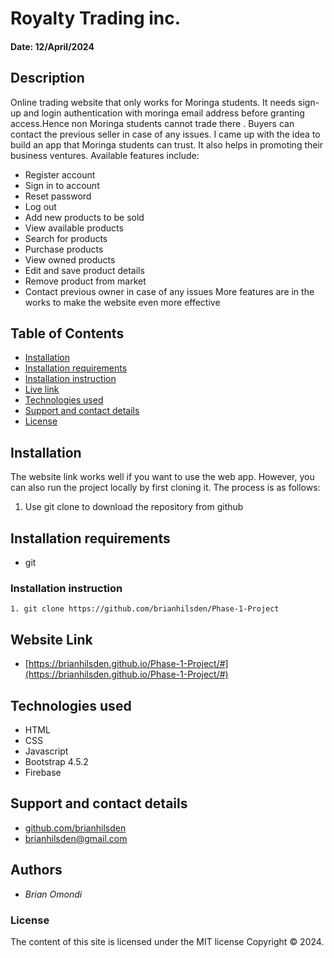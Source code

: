 # Royalty Trading inc.
#### Date: 12/April/2024

## Description  
Online trading website that only works for Moringa students. It needs sign-up and login authentication with moringa email address before granting access.Hence non Moringa students cannot trade there .
Buyers can contact the previous seller in case of any issues. I came up with the idea to build an app that Moringa students can trust. It also helps in promoting their business ventures. 
Available features include:
 - Register account
 - Sign in to account
 - Reset password
 - Log out
 - Add new products to be sold
 - View available products
 - Search for products
 - Purchase products
 - View owned products
 - Edit and save product details
 - Remove product from market
 - Contact previous owner in case of any issues
More features are in the works to make the website even more effective
## Table of Contents
- [Installation](#installation)
- [Installation requirements](#installation-requirements)
- [Installation instruction](#installation-instruction)
- [Live link](#website-link)
- [Technologies used](#technologies-used)
- [Support and contact details](#support-and-contact-details)
- [License](#license)


## Installation
The website link works well if you want to use the web app. However, you can also run the project locally by first cloning it. The process is as follows: 
1. Use git clone to download the repository from github

## Installation requirements
- git 

### Installation instruction
```
1. git clone https://github.com/brianhilsden/Phase-1-Project

```
## Website Link
- [https://brianhilsden.github.io/Phase-1-Project/#](https://brianhilsden.github.io/Phase-1-Project/#)


## Technologies used
- HTML
- CSS
- Javascript
- Bootstrap 4.5.2
- Firebase

## Support and contact details
- [github.com/brianhilsden](github.com/brianhilsden)
- brianhilsden@gmail.com

## Authors
 - *Brian Omondi*
### License
The content of this site is licensed under the MIT license
Copyright &copy; 2024.


